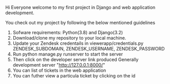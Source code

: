 Hi Everyone welcome to my first project in Django and web application development.

You check out my project by following the below mentioned guidelines
1. Sofware requirements: Python(3.8) and Django(3.2)
2. Download/clone my repository to your local machine.
3. Update your Zendesk credentails in viewerapp/credentials.py 
   ZENDESK_SUBDOMAIN, ZENDESK_USERNAME, ZENDESK_PASSWORD
4. Run python manage.py runserver to start the server
5. Then click on the developer server link produced
   Generally development server "http://127.0.0.1:8000/"
6. You can list of tickets in the web application
7. You can futher view a particula ticket by clicking on the id
